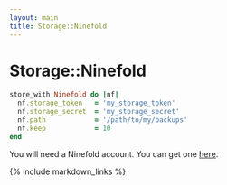 ```yaml
---
layout: main
title: Storage::Ninefold
---
```


Storage::Ninefold
=================

``` rb
store_with Ninefold do |nf|
  nf.storage_token   = 'my_storage_token'
  nf.storage_secret  = 'my_storage_secret'
  nf.path            = '/path/to/my/backups'
  nf.keep            = 10
end
```

You will need a Ninefold account. You can get one [here](http://ninefold.com/cloud-storage/).

{% include markdown_links %}

